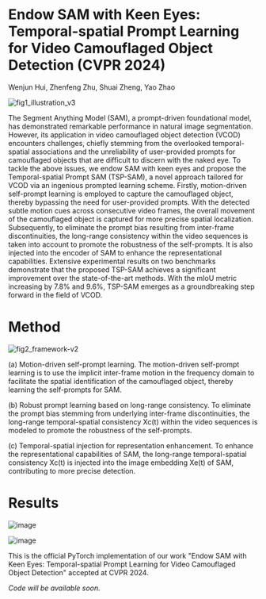 # Endow SAM with Keen Eyes: Temporal-spatial Prompt Learning for Video Camouflaged Object Detection (CVPR 2024)

Wenjun Hui, Zhenfeng Zhu, Shuai Zheng, Yao Zhao

![fig1_illustration_v3](https://github.com/WenjunHui1/TSP-SAM/assets/103172926/1bad61b9-7eaa-4600-b82e-363fab20a5de)

The Segment Anything Model (SAM), a prompt-driven foundational model, has demonstrated remarkable performance in natural image segmentation. However, its application in video camouflaged object detection (VCOD) encounters challenges, chiefly stemming from the overlooked temporal-spatial associations and the unreliability of user-provided prompts for camouflaged objects that are difficult to discern with the naked eye. To tackle the above issues, we endow SAM with keen eyes and propose the Temporal-spatial Prompt SAM (TSP-SAM), a novel approach tailored for VCOD via an ingenious prompted learning scheme.
Firstly, motion-driven self-prompt learning is employed to capture the camouflaged object, thereby bypassing the need for user-provided prompts. With the detected subtle motion cues across consecutive video frames, the overall movement of the camouflaged object is captured for more precise spatial localization.
Subsequently, to eliminate the prompt bias resulting from inter-frame discontinuities, the long-range consistency within the video sequences is taken into account to promote the robustness of the self-prompts. 
It is also injected into the encoder of SAM to enhance the representational capabilities. Extensive experimental results on two benchmarks demonstrate that the proposed TSP-SAM achieves a significant improvement over the state-of-the-art methods. With the mIoU metric increasing by 7.8% and 9.6%, TSP-SAM emerges as a groundbreaking step forward in the field of VCOD.

# Method

![fig2_framework-v2](https://github.com/WenjunHui1/TSP-SAM/assets/103172926/13409a82-dfac-4855-b133-074a02e64b9a)

(a) Motion-driven self-prompt learning. The motion-driven self-prompt learning is to use the implicit inter-frame motion in the frequency domain to facilitate the spatial identification of the camouflaged object, thereby learning the self-prompts for SAM.

(b) Robust prompt learning based on long-range consistency. To eliminate the prompt bias stemming from underlying inter-frame discontinuities, the long-range temporal-spatial consistency Xc(t) within the video sequences is modeled to promote the robustness of the self-prompts.

(c) Temporal-spatial injection for representation enhancement. To enhance the representational capabilities of SAM, the long-range temporal-spatial consistency Xc(t) is injected into the image embedding Xe(t) of SAM, contributing to more precise detection.

# Results
![image](https://github.com/WenjunHui1/TSP-SAM/assets/103172926/340bd300-8a79-452b-8c31-568a25f64a36)

![image](https://github.com/WenjunHui1/TSP-SAM/assets/103172926/8cd26469-b7d7-453f-8b5b-498e697d4b78)


This is the official PyTorch implementation of our work "Endow SAM with Keen Eyes: Temporal-spatial Prompt Learning for Video Camouflaged Object Detection" accepted at CVPR 2024.

_Code will be available soon._
